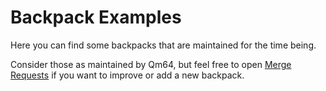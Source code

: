 # Backpack Examples

Here you can find some backpacks that are maintained for the time being.

Consider those as maintained by Qm64, but feel free to open [Merge Requests](https://gitlab.com/qm64/backpack)
if you want to improve or add a new backpack.
